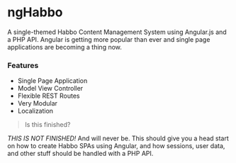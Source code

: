 ngHabbo
=====================

A single-themed Habbo Content Management System using Angular.js and a PHP API. Angular is getting more popular than ever and single page applications are becoming a thing now.

### Features ###

* Single Page Application
* Model View Controller
* Flexible REST Routes
* Very Modular
* Localization

> Is this finished?

*THIS IS NOT FINISHED!* And will never be. This should give you a head start on how to create Habbo SPAs using Angular, and how sessions, user data, and other stuff should be handled with a PHP API.
